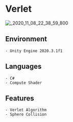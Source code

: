# Verlet

![_2020_11_08_22_38_59_800](https://user-images.githubusercontent.com/69115321/133630605-ae59584c-f6b4-44d8-a31d-8405cb7a13a3.gif)

Environment
----
    - Unity Engine 2020.3.1f1

Languages
----
    - C#
    - Compute Shader

Features
----
    - Verlet Algorithm
    - Sphere Collision
